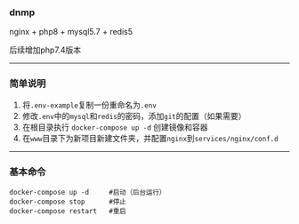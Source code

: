 ### dnmp

nginx + php8 + mysql5.7 + redis5

后续增加php7.4版本

---

### 简单说明

1. 将`.env-example`复制一份重命名为`.env`
2. 修改`.env`中的`mysql`和`redis`的密码，添加`git`的配置（如果需要）
3. 在根目录执行 `docker-compose up -d` 创建镜像和容器
4. 在`www`目录下为新项目新建文件夹，并配置`nginx`到`services/nginx/conf.d`

---

### 基本命令

```
docker-compose up -d     #启动（后台运行）
docker-compose stop      #停止
docker-compose restart   #重启
```
